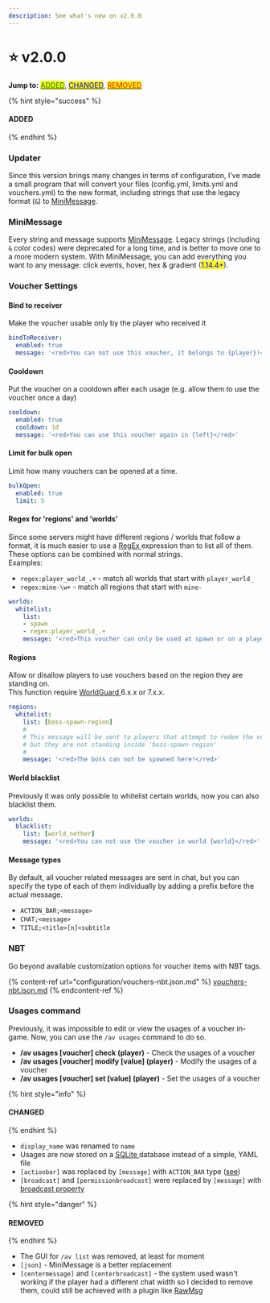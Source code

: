 ```yaml
---
description: See what's new on v2.0.0
---
```


# ⭐ v2.0.0

**Jump to:** [<mark style="color:green;">ADDED</mark>](v2.0.0.md#added), [<mark style="color:blue;">CHANGED</mark>](v2.0.0.md#changed), [<mark style="color:red;">REMOVED</mark>](v2.0.0.md#removed)

{% hint style="success" %}
#### ADDED <a href="#added" id="added"></a>
{% endhint %}

### Updater

Since this version brings many changes in terms of configuration, I've made a small program that will convert your files (config.yml, limits.yml and vouchers.yml) to the new format, including strings that use the legacy format (`&`) to [MiniMessage](https://docs.adventure.kyori.net/minimessage).

### MiniMessage

Every string and message supports [MiniMessage](https://docs.adventure.kyori.net/minimessage). Legacy strings (including `&` color codes) were deprecated for a long time, and is better to move one to a more modern system. With MiniMessage, you can add everything you want to any message: click events, hover, hex & gradient (<mark style="color:blue;">1.14.4+</mark>).

### Voucher Settings

#### Bind to receiver

Make the voucher usable only by the player who received it

```yaml
bindToReceiver:
  enabled: true
  message: '<red>You can not use this voucher, it belongs to {player}!</red>'
```

#### Cooldown

Put the voucher on a cooldown after each usage (e.g. allow them to use the voucher once a day)

```yaml
cooldown:
  enabled: true
  cooldown: 1d
  message: '<red>You can use this voucher again in {left}</red>'
```

#### Limit for bulk open

Limit how many vouchers can be opened at a time.

```yaml
bulkOpen:
  enabled: true
  limit: 5
```

#### Regex for 'regions' and 'worlds'

Since some servers might have different regions / worlds that follow a format, it is much easier to use a [RegEx ](https://www.w3schools.com/java/java\_regex.asp)expression than to list all of them. These options can be combined with normal strings.\
Examples:

* `regex:player_world_.+` - match all worlds that start with `player_world_`
* `regex:mine-\w+` - match all regions that start with `mine-`

```yaml
worlds:
  whitelist:
    list:
    - spawn
    - regex:player_world_.+
    message: '<red>This voucher can only be used at spawn or on a player world.<red>'
```

#### Regions

Allow or disallow players to use vouchers based on the region they are standing on.\
This function require [WorldGuard ](https://dev.bukkit.org/projects/worldguard)6.x.x or 7.x.x.

```yaml
regions:
  whitelist:
    list: [boss-spawn-region]
    #
    # This message will be sent to players that attempt to redee the voucher
    # but they are not standing inside 'boss-spawn-region'
    #
    message: '<red>The boss can not be spawned here!</red>'
```

#### World blacklist

Previously it was only possible to whitelist certain worlds, now you can also blacklist them.

```yaml
worlds:
  blacklist:
    list: [world_nether]
    message: '<red>You can not use the voucher in world {world}</red>'
```

#### Message types

By default, all voucher related messages are sent in chat, but you can specify the type of each of them individually by adding a prefix before the actual message.

* `ACTION_BAR;<message>`&#x20;
* `CHAT;<message>`&#x20;
* `TITLE;<title>[n]<subtitle`

### NBT

Go beyond available customization options for voucher items with NBT tags.

{% content-ref url="configuration/vouchers-nbt.json.md" %}
[vouchers-nbt.json.md](configuration/vouchers-nbt.json.md)
{% endcontent-ref %}

### Usages command

Previously, it was impossible to edit or view the usages of a voucher in-game. Now, you can use the `/av usages` command to do so.

* **/av usages \[voucher] check (player)** - Check the usages of a voucher
* **/av usages \[voucher] modify \[value] (player)** - Modify the usages of a voucher
* **/av usages \[voucher] set \[value] (player)** - Set the usages of a voucher

{% hint style="info" %}
#### CHANGED
{% endhint %}

* `display_name` was renamed to `name`
* Usages are now stored on a [SQLite ](https://www.sqlite.org/index.html)database instead of a simple, YAML file
* `[actionbar]` was replaced by `[message]` with `ACTION_BAR` type ([see](actions/#message))
* `[broadcast]` and `[permissionbroadcast]` were replaced by `[message]` with [broadcast property](actions/properties.md#broadcast)

{% hint style="danger" %}
#### REMOVED
{% endhint %}

* The GUI for `/av list` was removed, at least for moment
* `[json]` - MiniMessage is a better replacement
* `[centermessage]` and `[centerbroadcast]` - the system used wasn't working if the player had a different chat width so I decided to remove them, could still be achieved with a plugin like [RawMsg](https://www.spigotmc.org/resources/rawmsg.35864/)
